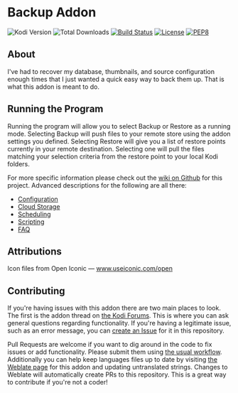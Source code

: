 # Backup Addon
![Kodi Version](https://img.shields.io/endpoint?url=https%3A%2F%2Fweberjr.com%2Fkodi-shield%2Fversion%2Frobweber%2Fxbmcbackup%2Fmatrix%2Ftrue%2Ftrue) ![Total Downloads](https://img.shields.io/endpoint?url=https%3A%2F%2Fweberjr.com%2Fkodi-shield%2Fdownloads%2Fmatrix%2Fscript.xbmcbackup%2F1.6.7) [![Build Status](https://img.shields.io/travis/com/robweber/xbmcbackup/matrix)](https://app.travis-ci.com/github/robweber/xbmcbackup) [![License](https://img.shields.io/github/license/robweber/xbmcbackup)](https://github.com/robweber/xbmcbackup/blob/master/LICENSE.txt) [![PEP8](https://img.shields.io/badge/code%20style-pep8-orange.svg)](https://www.python.org/dev/peps/pep-0008/)

## About

I've had to recover my database, thumbnails, and source configuration enough times that I just wanted a quick easy way to back them up. That is what this addon is meant to do.

## Running the Program

Running the program will allow you to select Backup or Restore as a running mode. Selecting Backup will push files to your remote store using the addon settings you defined. Selecting Restore will give you a list of restore points currently in your remote destination. Selecting one will pull the files matching your selection criteria from the restore point to your local Kodi folders.

For more specific information please check out the [wiki on Github](https://github.com/robweber/xbmcbackup/wiki) for this project. Advanced descriptions for the following are all there:

* [Configuration](https://github.com/robweber/xbmcbackup/wiki/Configuration)
* [Cloud Storage](https://github.com/robweber/xbmcbackup/wiki/Cloud-Storage)
* [Scheduling](https://github.com/robweber/xbmcbackup/wiki/Scheduling)
* [Scripting](https://github.com/robweber/xbmcbackup/wiki/Scripting)
* [FAQ](https://github.com/robweber/xbmcbackup/wiki/FAQ)


## Attributions

Icon files from Open Iconic — www.useiconic.com/open

## Contributing

If you're having issues with this addon there are two main places to look. The first is the addon thread on [the Kodi Forums](https://forum.kodi.tv/showthread.php?tid=129499). This is where you can ask general questions regarding functionality. If you're having a legitimate issue, such as an error message, you can [create an Issue](https://github.com/robweber/xbmcbackup/issues) for it in this repository.

Pull Requests are welcome if you want to dig around in the code to fix issues or add functionality. Please submit them using [the usual workflow](https://guides.github.com/introduction/flow/index.html). Additionally you can help keep languages files up to date by visiting [the Weblate page](https://kodi.weblate.cloud/projects/kodi-add-ons-scripts/script-xbmcbackup/) for this addon and updating untranslated strings. Changes to Weblate will automatically create PRs to this repository. This is a great way to contribute if you're not a coder!
